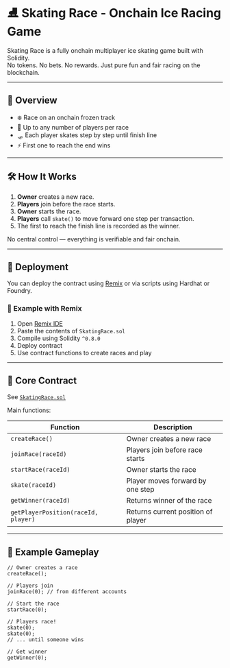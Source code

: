  # ⛸️ Skating Race - Onchain Ice Racing Game          
           
Skating Race is a fully onchain multiplayer ice skating game built with Solidity.        
No tokens. No bets. No rewards. Just pure fun and fair racing on the blockchain.       
        
---       
      
## 🚀 Overview     
      
- ❄️ Race on an onchain frozen track     
- 🧊 Up to any number of players per race     
- 🛷 Each player skates step by step until finish line  
- ⚡ First one to reach the end wins    
     
---   
    
## 🛠️ How It Works  
 
1. **Owner** creates a new race.   
2. **Players** join before the race starts. 
3. **Owner** starts the race.     
4. **Players** call `skate()` to move forward one step per transaction.   
5. The first to reach the finish line is recorded as the winner. 
   
No central control — everything is verifiable and fair onchain.   
 
--- 
 
## 🔧 Deployment  
 
You can deploy the contract using [Remix](https://remix.ethereum.org/) or via scripts using Hardhat or Foundry. 

### 🧪 Example with Remix

1. Open [Remix IDE](https://remix.ethereum.org/)
2. Paste the contents of `SkatingRace.sol`
3. Compile using Solidity `^0.8.0`
4. Deploy contract
5. Use contract functions to create races and play

---

## 🧩 Core Contract

See [`SkatingRace.sol`](./SkatingRace.sol)

Main functions:

| Function | Description |
|----------|-------------|
| `createRace()` | Owner creates a new race |
| `joinRace(raceId)` | Players join before race starts |
| `startRace(raceId)` | Owner starts the race |
| `skate(raceId)` | Player moves forward by one step |
| `getWinner(raceId)` | Returns winner of the race |
| `getPlayerPosition(raceId, player)` | Returns current position of player |

---

## 👀 Example Gameplay

```solidity
// Owner creates a race
createRace();

// Players join
joinRace(0); // from different accounts

// Start the race
startRace(0);

// Players race!
skate(0);
skate(0);
// ... until someone wins

// Get winner
getWinner(0);
